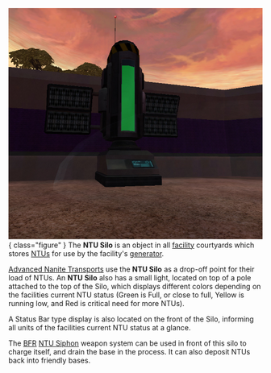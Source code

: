 ![](../images/NTUSiloPicture.jpg){ class="figure" } The **NTU Silo** is
an object in all [facility](Facilities.md) courtyards which stores
[NTUs](../items/NTU.md) for use by the facility's
[generator](../items/Generator.md).

[Advanced Nanite Transports](../vehicles/Advanced_Nanite_Transport.md) use the
**NTU Silo** as a drop-off point for their load of NTUs. An **NTU Silo** also
has a small light, located on top of a pole attached to the top of the Silo,
which displays different colors depending on the facilities current NTU status
(Green is Full, or close to full, Yellow is running low, and Red is critical
need for more NTUs).

A Status Bar type display is also located on the front of the Silo, informing
all units of the facilities current NTU status at a glance.

The [BFR](../vehicles/BattleFrame_Robotics.md)
[NTU Siphon](../weapons/NTU_Siphon.md) weapon system can be used in front of
this silo to charge itself, and drain the base in the process. It can also
deposit NTUs back into friendly bases.




